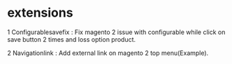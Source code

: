 # extensions


1 Configurablesavefix 	: Fix magento 2 issue with configurable while click on save button 2 times and loss option product.

2 Navigationlink		: Add external link on magento 2 top menu(Example).